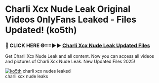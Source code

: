 # Charli Xcx Nude Leak Original Videos 0nlyFans Leaked - Files Updated! (ko5th)

<h3>🔴 CLICK HERE 🌐==►► <a href="https://tinyurl.com/52m3yx9h" rel="nofollow">Charli Xcx Nude Leak Updated Files</a></h3>

Get Charli Xcx Nude Leak and all content. Now you can access all videos and pictures of Charli Xcx Nude Leak. New Updated Files 2025!

[![ko5th](https://i.imgur.com/TnHtlc8.gif)](https://tinyurl.com/52m3yx9h)
charli xcx nudes leaked<br>
charli xcx nude leaks